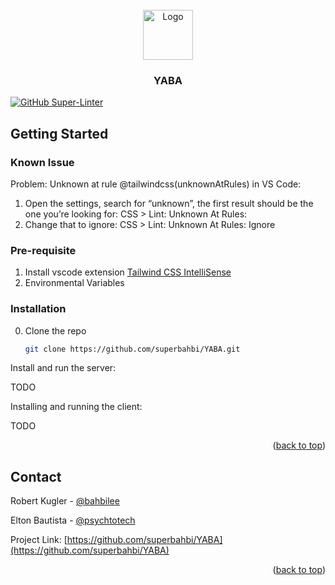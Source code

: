 <div id="top"></div>
<!-- PROJECT LOGO -->
<br />
<div align="center">
  <a href="https://github.com/superbahbi/YABA">
    <img src="https://user-images.githubusercontent.com/1689092/186068614-8a83a1e5-f532-4f00-8d32-19de62e425b7.jpg" alt="Logo" width="80">
  </a>

<h3 align="center">YABA</h3>
</div>

<!-- GETTING STARTED -->
[![GitHub Super-Linter](https://github.com/superbahbi/YABA/workflows/Lint%20Code%20Base/badge.svg)](https://github.com/marketplace/actions/super-linter)
## Getting Started

### Known Issue

Problem: Unknown at rule @tailwindcss(unknownAtRules) in VS Code:

1. Open the settings, search for “unknown”, the first result should be the one you’re looking for: CSS > Lint: Unknown At Rules:
2. Change that to ignore: CSS > Lint: Unknown At Rules: Ignore

### Pre-requisite

1. Install vscode extension [Tailwind CSS IntelliSense](https://marketplace.visualstudio.com/items?itemName=bradlc.vscode-tailwindcss)
2. Environmental Variables

### Installation

0. Clone the repo

   ```sh
   git clone https://github.com/superbahbi/YABA.git
   ```

Install and run the server:

TODO

Installing and running the client:

TODO

<p align="right">(<a href="#top">back to top</a>)</p>

<!-- CONTACT -->

## Contact

Robert Kugler - [@bahbilee](https://github.com/superbahbi)

Elton Bautista - [@psychtotech](https://github.com/eltonbautista)

Project Link: [https://github.com/superbahbi/YABA](https://github.com/superbahbi/YABA)

<p align="right">(<a href="#top">back to top</a>)</p>
